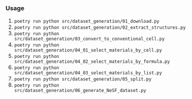 ### Usage
1. `poetry run python src/dataset_generation/01_download.py`
2. `poetry run python src/dataset_generation/02_extract_structures.py`
3. `poetry run python src/dataset_generation/03_convert_to_conventional_cell.py`
4. `poetry run python src/dataset_generation/04_01_select_materials_by_cell.py`
5. `poetry run python src/dataset_generation/04_02_select_materials_by_formula.py`
6. `poetry run python src/dataset_generation/04_03_select_materials_by_list.py`
7. `poetry run python src/dataset_generation/05_split.py`
8. `poetry run python src/dataset_generation/06_generate_NeSF_dataset.py`
